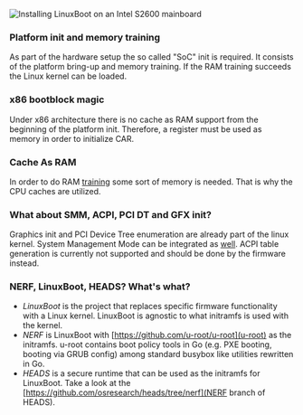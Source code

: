 ![Installing LinuxBoot on an Intel S2600 mainboard](images/s2600-flash.jpg)

### Platform init and memory training

As part of the hardware setup the so called "SoC" init is required. It consists
of the platform bring-up and memory training. If the RAM training succeeds the
Linux kernel can be loaded.

### x86 bootblock magic

Under x86 architecture there is no cache as RAM support from the beginning of
the platform init. Therefore, a register must be used as memory in order to
initialize CAR.

### Cache As RAM

In order to do RAM [training](https://www.youtube.com/watch?v=h-Lkkg03Erk) some
sort of memory is needed. That is why the CPU caches are utilized.

### What about SMM, ACPI, PCI DT and GFX init?

Graphics init and PCI Device Tree enumeration are already part of the linux
kernel. System Management Mode can be integrated as
[well](https://www.youtube.com/watch?v=6GEaw4msq6g). ACPI table generation is
currently not supported and should be done by the firmware instead.

### NERF, LinuxBoot, HEADS? What's what?

 * *LinuxBoot* is the project that replaces specific firmware functionality with a Linux kernel. LinuxBoot is agnostic to what initramfs is used with the kernel.
 * *NERF* is LinuxBoot with [https://github.com/u-root/u-root](u-root) as the initramfs. u-root contains boot policy tools in Go (e.g. PXE booting, booting via GRUB config) among standard busybox like utilities rewritten in Go.
 * *HEADS* is a secure runtime that can be used as the initramfs for LinuxBoot. Take a look at the [https://github.com/osresearch/heads/tree/nerf](NERF branch of HEADS).
